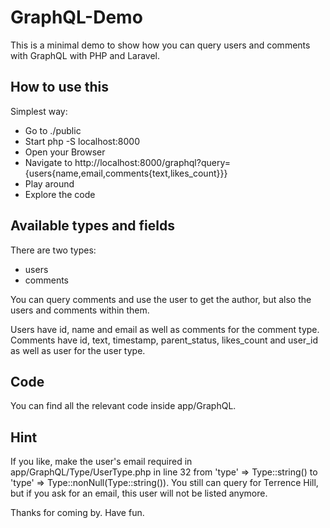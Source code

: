 # GraphQL-Demo

This is a minimal demo to show how you can query users and comments with GraphQL
with PHP and Laravel.

## How to use this

Simplest way:
- Go to ./public
- Start php -S localhost:8000
- Open your Browser
- Navigate to http://localhost:8000/graphql?query={users{name,email,comments{text,likes_count}}}
- Play around
- Explore the code

## Available types and fields

There are two types:
- users
- comments

You can query comments and use the user to get the author, but also the users and comments within them.

Users have id, name and email as well as comments for the comment type.
Comments have id, text, timestamp, parent_status, likes_count and user_id as well as user for the user type.

## Code

You can find all the relevant code inside app/GraphQL.

## Hint

If you like, make the user's email required in app/GraphQL/Type/UserType.php in line 32
from 'type' => Type::string() to 'type' => Type::nonNull(Type::string()).
You still can query for Terrence Hill, but if you ask for an email, this user will not be listed anymore.

Thanks for coming by.
Have fun.

